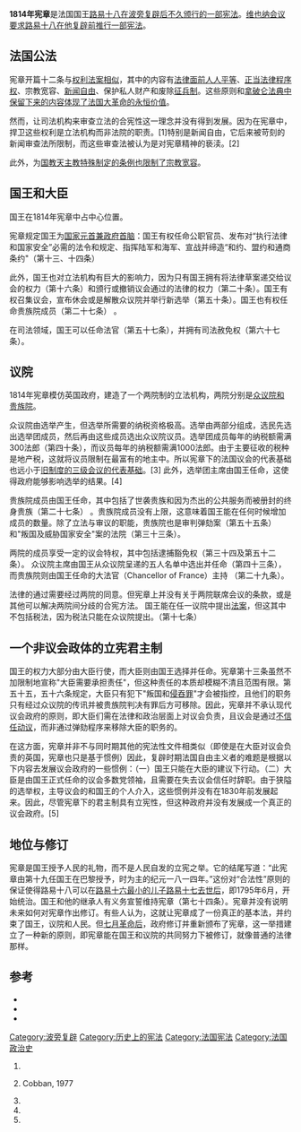 **1814年宪章**是法国国王[路易十八在](../Page/路易十八.md "wikilink")[波旁复辟后不久颁行的一部宪法](../Page/波旁复辟.md "wikilink")。[维也纳会议要求路易十八在他复辟前推行一部宪法](../Page/维也纳会议.md "wikilink")。

## 法国公法

宪章开篇十二条与[权利法案相似](https://zh.wikipedia.org/wiki/权利法案 "wikilink")，其中的内容有[法律面前人人平等](https://zh.wikipedia.org/wiki/法律面前人人平等 "wikilink")、[正当法律程序权](https://zh.wikipedia.org/wiki/正当法律程序 "wikilink")、宗教宽容、[新闻自由](../Page/新闻自由.md "wikilink")、保护私人财产和废除[征兵制](https://zh.wikipedia.org/wiki/征兵制 "wikilink")。这些原则和[拿破仑法典中保留下来的内容体现了](https://zh.wikipedia.org/wiki/拿破仑法典 "wikilink")[法国大革命的永恒价值](../Page/法国大革命.md "wikilink")。

然而，让司法机构来审查立法的合宪性这一理念并没有得到发展。因为在宪章中，捍卫这些权利是立法机构而非法院的职责。\[1\]特别是新闻自由，它后来被苛刻的新闻审查法所限制，而这些审查法被认为是对宪章精神的亵渎。\[2\]

此外，为[国教](https://zh.wikipedia.org/wiki/国教 "wikilink")[天主教特殊制定的条例也限制了宗教宽容](../Page/天主教.md "wikilink")。

## 国王和大臣

国王在1814年宪章中占中心位置。

宪章规定国王为[国家元首兼政府首脑](https://zh.wikipedia.org/wiki/国家元首 "wikilink")：国王有权任命公职官员、发布对“执行法律和国家安全”必需的法令和规定、指挥陆军和海军、宣战并缔造“和约、盟约和通商条约"（第十三、十四条）

此外，国王也对立法机构有巨大的影响力，因为只有国王拥有将法律草案递交给议会的权力（第十六条）和颁行或撤销议会通过的法律的权力（第二十条）。国王有权召集议会，宣布休会或是解散众议院并举行新选举（第五十条）。国王也有权任命贵族院成员（第二十七条）
。

在司法领域，国王可以任命法官（第五十七条），并拥有司法赦免权（第六十七条）。

## 议院

1814年宪章模仿英国政府，建造了一个两院制的立法机构，两院分别是[众议院和](../Page/众议院_\(法国\).md "wikilink")[贵族院](https://zh.wikipedia.org/wiki/贵族院_\(法国\) "wikilink")。

众议院由选举产生，但选举所需要的纳税资格极高。选举由两部分组成，选民先选出选举团成员，然后再由这些成员选出众议院议员。选举团成员每年的纳税额需满300法郎（第四十条），而议员每年的纳税额需满1000法郎。由于主要征收的税种是地产税，这就将议员限制在最富有的地主中。所以宪章下的法国议会的代表基础也远小于[旧制度的](../Page/旧制度.md "wikilink")[三级会议的代表基础](../Page/三级会议_\(法兰西\).md "wikilink")。\[3\]
此外，选举团主席由国王任命，这使得政府能够影响选举的结果。\[4\]

贵族院成员由国王任命，其中包括了世袭贵族和因为杰出的公共服务而被册封的终身贵族（第二十七条）
。贵族院成员没有上限，这意味着国王能在任何时候增加成员的数量。除了立法与审议的职能，贵族院也是审判弹劾案（第五十五条）和"叛国及威胁国家安全"案的法院（第三十三条）。

两院的成员享受一定的议会特权，其中包括逮捕豁免权（第三十四及第五十二条）。
众议院主席由国王从众议院呈递的五人名单中选出并任命（第四十三条），而贵族院则由国王任命的大法官（Chancellor
of France）主持 （第二十九条）。

法律的通过需要经过两院的同意。但宪章上并没有关于两院联席会议的条款，或是其他可以解决两院间分歧的合宪方法。
国王能在任一议院中提出[法案](https://zh.wikipedia.org/wiki/法案 "wikilink")，但这其中不包括税法，因为税法只能在众议院提出。（第十七条）

## 一个非议会政体的立宪君主制

国王的权力大部分由大臣行使，而大臣则由国王选择并任命。宪章第十三条虽然不加限制地宣称"大臣需要承担责任"，但这种责任的本质却模糊不清且范围有限。第五十五，五十六条规定，大臣只有犯下"叛国和[侵吞罪](https://zh.wikipedia.org/wiki/侵吞 "wikilink")"才会被指控，且他们的职务只有经过众议院的传讯并被贵族院判决有罪后方可移除。因此，宪章并不承认现代议会政府的原则，即大臣们需在法律和政治层面上对议会负责，且议会是通过[不信任动议](../Page/不信任动议.md "wikilink")，而非通过弹劾程序来移除大臣的职务的。

在这方面，宪章并非不与同时期其他的宪法性文件相类似（即使是在大臣对议会负责的英国，宪章也只是基于惯例）因此，复辟时期法国自由主义者的难题是根据以下内容去发展议会政府的一些惯例：（一）国王只能在大臣的建议下行动。（二）大臣是由国王正式任命的议会多数党领袖，且需要在失去议会信任时辞职。由于狭隘的选举权，主导议会的和国王的个人介入，这些惯例并没有在1830年前发展起来。因此，尽管宪章下的君主制具有立宪性，但这种政府并没有发展成一个真正的议会政府。\[5\]

## 地位与修订

宪章是国王授予人民的礼物，而不是人民自发的立宪之举。它的结尾写道：“此宪章由第十九任国王在巴黎授予，时为主的纪元一八一四年。”这份对“合法性”原则的保证使得路易十八可以在[路易十六最小的儿子](../Page/路易十六.md "wikilink")[路易十七去世后](../Page/路易十七.md "wikilink")，即1795年6月，开始统治。国王和他的继承人有义务宣誓维持宪章（第七十四条）。宪章并没有说明未来如何对宪章作出修订。有些人认为，这就让宪章成了一份真正的基本法，并约束了国王，议院和人民。但[七月革命后](https://zh.wikipedia.org/wiki/七月革命 "wikilink")，政府修订并重新颁布了宪章，这一举措建立了一种新的原则，即宪章能在国王和议院的共同努力下被修订，就像普通的法律那样。

## 参考

  -
  -
  -
[Category:波旁复辟](https://zh.wikipedia.org/wiki/Category:波旁复辟 "wikilink")
[Category:历史上的宪法](https://zh.wikipedia.org/wiki/Category:历史上的宪法 "wikilink")
[Category:法国宪法](https://zh.wikipedia.org/wiki/Category:法国宪法 "wikilink")
[Category:法国政治史](https://zh.wikipedia.org/wiki/Category:法国政治史 "wikilink")

1.

2.  Cobban, 1977

3.

4.
5.